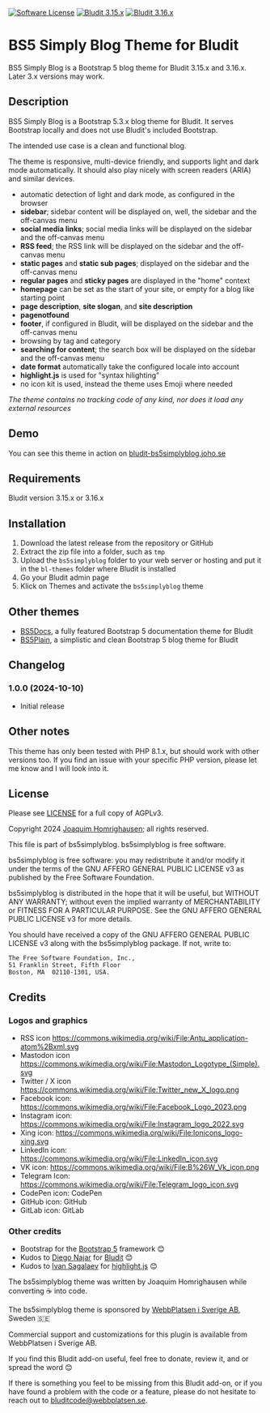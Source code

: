 [![Software License](https://img.shields.io/badge/License-AGPLv3-green.svg?style=flat-square)](LICENSE) [![Bludit 3.15.x](https://img.shields.io/badge/Bludit-3.15.x-blue.svg?style=flat-square)](https://bludit.com) [![Bludit 3.16.x](https://img.shields.io/badge/Bludit-3.16.x-blue.svg?style=flat-square)](https://bludit.com)

# BS5 Simply Blog Theme for Bludit

BS5 Simply Blog is a Bootstrap 5 blog theme for Bludit 3.15.x and 3.16.x. Later 3.x versions may work.

## Description

BS5 Simply Blog is a Bootstrap 5.3.x blog theme for Bludit. It serves Bootstrap locally and does not use Bludit's included Bootstrap.

The intended use case is a clean and functional blog.

The theme is responsive, multi-device friendly, and supports light and dark mode automatically. It should also play nicely with screen readers (ARIA) and similar devices.

* automatic detection of light and dark mode, as configured in the browser
* **sidebar**; sidebar content will be displayed on, well, the sidebar and the off-canvas menu
* **social media links**; social media links will be displayed on the sidebar and the off-canvas menu
* **RSS feed**; the RSS link will be displayed on the sidebar and the off-canvas menu
* **static pages** and **static sub pages**; displayed on the sidebar and the off-canvas menu
* **regular pages** and **sticky pages** are displayed in the "home" context
* **homepage** can be set as the start of your site, or empty for a blog like starting point
* **page description**, **site slogan**, and **site description**
* **pagenotfound**
* **footer**, if configured in Bludit, will be displayed on the sidebar and the off-canvas menu
* browsing by tag and category
* **searching for content**; the search box will be displayed on the sidebar and the off-canvas menu
* **date format** automatically take the configured locale into account
* **highlight.js** is used for "syntax hilighting"
* no icon kit is used, instead the theme uses Emoji where needed

_The theme contains no tracking code of any kind, nor does it load any external resources_

## Demo

You can see this theme in action on [bludit-bs5simplyblog.joho.se](https://bludit-bs5simplyblog.joho.se)

## Requirements

Bludit version 3.15.x or 3.16.x

## Installation

1. Download the latest release from the repository or GitHub
2. Extract the zip file into a folder, such as `tmp`
3. Upload the `bs5simplyblog` folder to your web server or hosting and put it in the `bl-themes` folder where Bludit is installed
4. Go your Bludit admin page
5. Klick on Themes and activate the `bs5simplyblog` theme

## Other themes

* [BS5Docs](https://bludit-bs5docs.joho.se), a fully featured Bootstrap 5 documentation theme for Bludit
* [BS5Plain](https://bludit-bs5plain.joho.se), a simplistic and clean Bootstrap 5 blog theme for Bludit

## Changelog

### 1.0.0 (2024-10-10)
* Initial release

## Other notes

This theme has only been tested with PHP 8.1.x, but should work with other versions too. If you find an issue with your specific PHP version, please let me know and I will look into it.

## License

Please see [LICENSE](LICENSE) for a full copy of AGPLv3.

Copyright 2024 [Joaquim Homrighausen](https://github.com/joho1968); all rights reserved.

This file is part of bs5simplyblog. bs5simplyblog is free software.

bs5simplyblog is free software: you may redistribute it and/or modify it  under
the terms of the GNU AFFERO GENERAL PUBLIC LICENSE v3 as published by the
Free Software Foundation.

bs5simplyblog is distributed in the hope that it will be useful, but WITHOUT
ANY WARRANTY; without even the implied warranty of MERCHANTABILITY or
FITNESS FOR A PARTICULAR PURPOSE. See the GNU AFFERO GENERAL PUBLIC LICENSE
v3 for more details.

You should have received a copy of the GNU AFFERO GENERAL PUBLIC LICENSE v3
along with the bs5simplyblog package. If not, write to:
```
The Free Software Foundation, Inc.,
51 Franklin Street, Fifth Floor
Boston, MA  02110-1301, USA.
```

## Credits

### Logos and graphics

* RSS icon https://commons.wikimedia.org/wiki/File:Antu_application-atom%2Bxml.svg
* Mastodon icon https://commons.wikimedia.org/wiki/File:Mastodon_Logotype_(Simple).svg
* Twitter / X icon https://commons.wikimedia.org/wiki/File:Twitter_new_X_logo.png
* Facebook icon: https://commons.wikimedia.org/wiki/File:Facebook_Logo_2023.png
* Instagram icon: https://commons.wikimedia.org/wiki/File:Instagram_logo_2022.svg
* Xing icon: https://commons.wikimedia.org/wiki/File:Ionicons_logo-xing.svg
* LinkedIn icon: https://commons.wikimedia.org/wiki/File:LinkedIn_icon.svg
* VK icon: https://commons.wikimedia.org/wiki/File:B%26W_Vk_icon.png
* Telegram Icon: https://commons.wikimedia.org/wiki/File:Telegram_logo_icon.svg
* CodePen icon: CodePen
* GitHub icon: GitHub
* GitLab icon: GitLab

### Other credits

* Bootstrap for the [Bootstrap 5](https://getboostrap.com) framework :blush:
* Kudos to [Diego Najar](https://github.com/dignajar) for [Bludit](https://bludit.com) :blush:
* Kudos to [Ivan Sagalaev](https://github.com/isagalaev) for [highlight.js](https://highlightjs.org) :blush:

The bs5simplyblog theme was written by Joaquim Homrighausen while converting :coffee: into code.

The bs5simplyblog theme is sponsored by [WebbPlatsen i Sverige AB](https://webbplatsen.se), Sweden :sweden:

Commercial support and customizations for this plugin is available from WebbPlatsen i Sverige AB.

If you find this Bludit add-on useful, feel free to donate, review it, and or spread the word :blush:

If there is something you feel to be missing from this Bludit add-on, or if you have found a problem with the code or a feature, please do not hesitate to reach out to bluditcode@webbplatsen.se.
